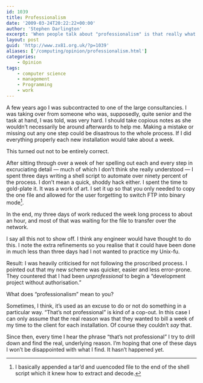 ```yaml
---
id: 1039
title: Professionalism
date: '2009-03-24T20:22:22+00:00'
author: 'Stephen Darlington'
excerpt: 'When people talk about "professionalism" is that really what they mean?'
layout: post
guid: 'http://www.zx81.org.uk/?p=1039'
aliases: ['/computing/opinion/professionalism.html']
categories:
    - Opinion
tags:
    - computer science
    - management
    - Programming
    - work
---
```


A few years ago I was subcontracted to one of the large consultancies. I was taking over from someone who was, supposedly, quite senior and the task at hand, I was told, was very hard. I should take copious notes as she wouldn’t necessarily be around afterwards to help me. Making a mistake or missing out any one step could be disastrous to the whole process. If I did everything properly each new installation would take about a week.

This turned out not to be entirely correct.

After sitting through over a week of her spelling out each and every step in excruciating detail — much of which I don’t think she really understood — I spent three days writing a shell script to automate over ninety percent of the process. I don’t mean a quick, shoddy hack either. I spent the time to gold-plate it. It was a work of art. I set it up so that you only needed to copy the one file and allowed for the user forgetting to switch FTP into binary mode[^1].

In the end, my three days of work reduced the week long process to about an hour, and most of that was waiting for the file to transfer over the network.

I say all this not to show off. I think any engineer would have thought to do this. I note the extra refinements so you realise that it could have been done in much less than three days had I not wanted to practice my Unix-fu.

Result: I was heavily criticised for not following the proscribed process. I pointed out that my new scheme was quicker, easier and less error-prone. They countered that I had been *unprofessional* to begin a “development project without authorisation.”

What does “professionalism” mean to you?

Sometimes, I think, it’s used as an excuse to do or not do something in a particular way. “That’s not professional” is kind of a cop-out. In this case I can only assume that the real reason was that they wanted to bill a week of my time to the client for each installation. Of course they couldn’t *say* that.

Since then, every time I hear the phrase “that’s not professional” I try to drill down and find the real, underlying reason. I’m hoping that one of these days I won’t be disappointed with what I find. It hasn’t happened yet.
[^1]: I basically appended a tar’d and uuencoded file to the end of the shell script which it knew how to extract and decode.
